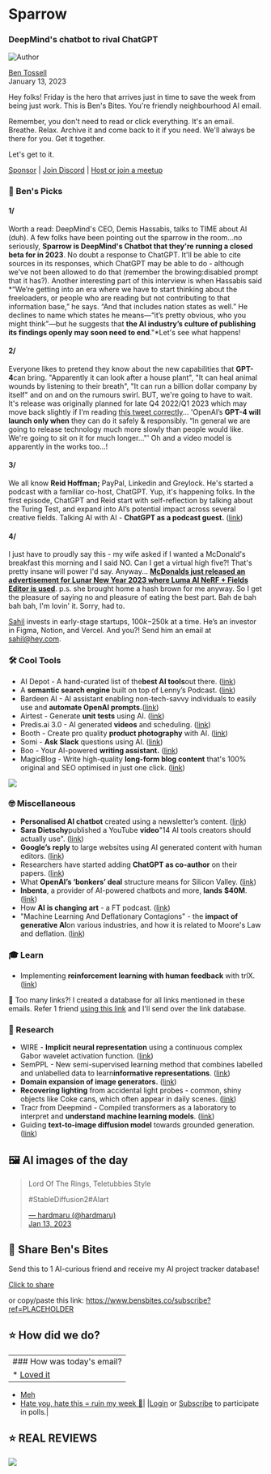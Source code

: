 # Sparrow

### DeepMind's chatbot to rival ChatGPT

![Author](https://media.beehiiv.com/cdn-cgi/image/fit=scale-down,format=auto,onerror=redirect,quality=80/uploads/user/profile_picture/fc858b4d-39e3-4be1-abf4-2b55504e21a2/thumb_uJ4UYake_400x400.jpg)

[Ben Tossell](https://www.twitter.com/bentossell)\
January 13, 2023

Hey folks! Friday is the hero that arrives just in time to save the week from being just work. This is Ben's Bites. You're friendly neighbourhood AI email.

Remember, you don't need to read or click everything. It's an email. Breathe. Relax. Archive it and come back to it if you need. We'll always be there for you. Get it together.

Let's get to it.

[Sponsor](https://sponsor.bensbites.co/) | [Join Discord](https://discord.gg/qd92NKjDdE) | [Host or join a meetup](https://meetups.bensbites.co/)

### 🤌 Ben's Picks

#### 1/

Worth a read: DeepMind's CEO, Demis Hassabis, talks to TIME about AI (duh). A few folks have been pointing out the sparrow in the room...no seriously, **Sparrow is DeepMind's Chatbot that they're running a closed beta for in 2023**. No doubt a response to ChatGPT. It'll be able to cite sources in its responses, which ChatGPT may be able to do - although we've not been allowed to do that (remember the browing:disabled prompt that it has?). Another interesting part of this interview is when Hassabis said \*“We’re getting into an era where we have to start thinking about the freeloaders, or people who are reading but not contributing to that information base,” he says. “And that includes nation states as well.” He declines to name which states he means—“it’s pretty obvious, who you might think”—but he suggests that **the AI industry’s culture of publishing its findings openly may soon need to end**."\*Let's see what happens!

#### 2/

Everyone likes to pretend they know about the new capabilities that **GPT-4**can bring. "Apparently it can look after a house plant", "It can heal animal wounds by listening to their breath", "It can run a billion dollar company by itself" and on and on the rumours swirl. BUT, we're going to have to wait. It's release was originally planned for late Q4 2022/Q1 2023 which may move back slightly if I'm reading [this tweet correctly](https://twitter.com/readkrystalhu/status/1613761499612479489)... 'OpenAI’s **GPT-4 will launch only when** they can do it safely & responsibly. “In general we are going to release technology much more slowly than people would like. We're going to sit on it for much longer..."' Oh and a video model is apparently in the works too...!

#### 3/

We all know **Reid Hoffman;** PayPal, Linkedin and Greylock. He's started a podcast with a familiar co-host, ChatGPT. Yup, it's happening folks. In the first episode, ChatGPT and Reid start with self-reflection by talking about the Turing Test, and expand into AI’s potential impact across several creative fields. Talking AI with AI - **ChatGPT as a podcast guest.** ([<u>link</u>](https://greylock.com/greymatter/reid-hoffman-chatbots-talking-ai-with-ai/))

#### 4/

I just have to proudly say this - my wife asked if I wanted a McDonald's breakfast this morning and I said NO. Can I get a virtual high five?! That's pretty insane will power I'd say. Anyway... **[McDonalds just released an advertisement for Lunar New Year 2023 where Luma AI NeRF + Fields Editor is used](https://www.youtube.com/watch?v=34KeBnSwvmc\&feature=youtu.be)**. p.s. she brought home a hash brown for me anyway. So I get the pleasure of saying no and pleasure of eating the best part. Bah de bah bah bah, I'm lovin' it. Sorry, had to.

[Sahil](https://twitter.com/shl\)) invests in early-stage startups, $100k-$250k at a time. He’s an investor in Figma, Notion, and Vercel. And you?! Send him an email at <sahil@hey.com>.

### 🛠️ Cool Tools

- AI Depot - A hand-curated list of the**best AI tools**out there. ([<u>link</u>](https://aidepot.co/))
- A **semantic search engine** built on top of Lenny’s Podcast. ([<u>link</u>](https://www.producthunt.com/posts/lenny-s-podcast-search))
- Bardeen AI - AI assistant enabling non-tech-savvy individuals to easily use and **automate OpenAI prompts.**([<u>link</u>](https://twitter.com/bardeenai/status/1613536337453527048))
- Airtest - Generate **unit** **tests** using AI. ([link](https://www.airtest.dev/))
- Predis.ai 3.0 - AI generated **videos** and scheduling. ([link](https://predis.ai/))
- Booth - Create pro quality **product photography** with AI. ([<u>link</u>](https://www.booth.ai/))
- Somi - **Ask** **Slack** questions using AI. ([link](https://www.asksomi.app/))
- Boo - Your AI-powered **writing assistant.** ([<u>link</u>](https://boo.ai/))
- MagicBlog - Write high-quality **long-form blog content** that's 100% original and SEO optimised in just one click. ([<u>link</u>](https://magicblog.ai/))

![](https://media.beehiiv.com/cdn-cgi/image/fit=scale-down,format=auto,onerror=redirect,quality=80/uploads/asset/file/f3cb7e94-32ab-44f3-abd4-06976d0059d6/video.gif)

### 🤓 Miscellaneous

- **Personalised AI chatbot** created using a newsletter’s content. ([<u>link</u>](http://chat.ntkris.xyz))
- **Sara Dietschy**published a YouTube **video**"14 AI tools creators should actually use". ([<u>link</u>](https://www.youtube.com/watch?v=03iSjMQ3a1U))
- **Google’s reply** to large websites using AI generated content with human editors. ([<u>link</u>](https://twitter.com/blairmacgregor/status/1613170333938511875?s=20\&t=BF64pvbsBJNtlmuo82NBYw))
- Researchers have started adding **ChatGPT as co-author** on their papers. ([<u>link</u>](https://twitter.com/rasbt/status/1613652370113855488?s=20\&t=HVKxVlUxRDLEFQoDCKxGDA))
- What **OpenAI’s ‘bonkers’ deal** structure means for Silicon Valley. ([<u>link</u>](https://www.theinformation.com/articles/what-openai-s-bonkers-deal-structure-means-for-silicon-valley?utm_source=ti_app))
- **Inbenta**, a provider of AI-powered chatbots and more, **lands** **$40M**. ([link](https://techcrunch.com/2023/01/11/inbenta-a-provider-of-ai-powered-chatbots-and-more-lands-40m/))
- How **AI** **is changing** **art** - a FT podcast. ([link](https://www.ft.com/content/db560270-4dca-4402-bc66-6368a18e59e9))
- "Machine Learning And Deflationary Contagions" - the **impact of generative AI**on various industries, and how it is related to Moore's Law and deflation. ([link](https://www.jonstokes.com/p/machine-learning-and-deflationary))

### 🎓 Learn

- Implementing **reinforcement learning with human feedback** with trlX. ([<u>link</u>](https://wandb.ai/carperai/summarize_RLHF/reports/Implementing-RLHF-Learning-to-Summarize-with-trlX--VmlldzozMzAwODM2))

👋 Too many links?! I created a database for all links mentioned in these emails. Refer 1 friend [using this link](https://www.bensbites.co/subscribe?ref=PLACEHOLDER) and I'll send over the link database.

### 🔬 Research

- WIRE - **Implicit neural representation** using a continuous complex Gabor wavelet activation function. ([<u>link</u>](https://arxiv.org/abs/2301.05187))
- SemPPL - New semi-supervised learning method that combines labelled and unlabelled data to learn**informative representations**. ([<u>link</u>](https://arxiv.org/abs/2301.05158))
- **Domain expansion of image generators.** ([<u>link</u>](https://arxiv.org/abs/2301.05225))
- **Recovering lighting** from accidental light probes - common, shiny objects like Coke cans, which often appear in daily scenes. ([<u>link</u>](https://arxiv.org/abs/2301.05211))
- Tracr from Deepmind - Compiled transformers as a laboratory to interpret and **understand machine learning models**. ([<u>link</u>](https://arxiv.org/abs/2301.05062))
- Guiding **text-to-image diffusion model** towards grounded generation. ([<u>link</u>](https://arxiv.org/abs/2301.05221))

## 🖼 AI images of the day

> >
>
> Lord Of The Rings, Teletubbies Style
>
> \#StableDiffusion2#AIart
>
> [— hardmaru (@hardmaru)\
> Jan 13, 2023](https://twitter.com/hardmaru/status/1613843325613920256)

## 🤗 Share Ben's Bites

Send this to 1 AI-curious friend and receive my AI project tracker database!

[Click to share](https://www.bensbites.co/subscribe?ref=PLACEHOLDER)

or copy/paste this link: https://www.bensbites.co/subscribe?ref=PLACEHOLDER

## ⭐️ How did we do?

||
|:---|
|### How was today's email?|
|\* [Loved it](https://www.bensbites.co/login)

- [Meh](https://www.bensbites.co/login)
- [Hate you, hate this = ruin my week 🥹](https://www.bensbites.co/login)|
  |[Login](https://www.bensbites.co/login) or [Subscribe](https://www.bensbites.co/subscribe) to participate in polls.|

## ⭐️ REAL REVIEWS

![](https://media.beehiiv.com/cdn-cgi/image/fit=scale-down,format=auto,onerror=redirect,quality=80/uploads/asset/file/c8a91ecd-5477-493e-bb9d-9ed8f04bde24/Screenshot_2022-12-13_at_14.55.58.png)
